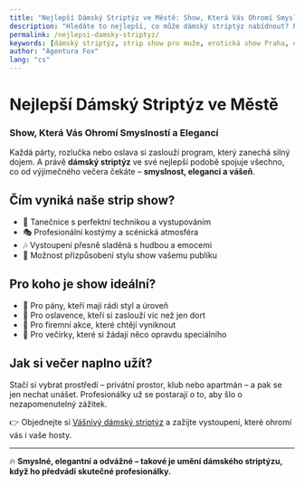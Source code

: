 ```yaml
---
title: "Nejlepší Dámský Striptýz ve Městě: Show, Která Vás Ohromí Smyslností a Elegancí"
description: "Hledáte to nejlepší, co může dámský striptýz nabídnout? Profesionální vystoupení plné ladnosti, erotiky a stylu vás naprosto pohltí. Objevte vášeň v té nejkrásnější podobě."
permalink: /nejlepsi-damsky-striptyz/
keywords: [dámský striptýz, strip show pro muže, erotická show Praha, elegantní vystoupení, vášnivý striptýz]
author: "Agentura Fox"
lang: "cs"
---
```


# Nejlepší Dámský Striptýz ve Městě  
### Show, Která Vás Ohromí Smyslností a Elegancí

Každá párty, rozlučka nebo oslava si zaslouží program, který zanechá silný dojem. A právě **dámský striptýz** ve své nejlepší podobě spojuje všechno, co od výjimečného večera čekáte – **smyslnost, eleganci a vášeň**.

## Čím vyniká naše strip show?

- 💃 Tanečnice s perfektní technikou a vystupováním  
- 🎭 Profesionální kostýmy a scénická atmosféra  
- 🎶 Vystoupení přesně sladěná s hudbou a emocemi  
- 🌟 Možnost přizpůsobení stylu show vašemu publiku

## Pro koho je show ideální?

- 👑 Pro pány, kteří mají rádi styl a úroveň  
- 🎂 Pro oslavence, kteří si zaslouží víc než jen dort  
- 👔 Pro firemní akce, které chtějí vyniknout  
- 🥂 Pro večírky, které si žádají něco opravdu speciálního

## Jak si večer naplno užít?

Stačí si vybrat prostředí – privátní prostor, klub nebo apartmán – a pak se jen nechat unášet. Profesionálky už se postarají o to, aby šlo o nezapomenutelný zážitek.

👉 Objednejte si [Vášnivý dámský striptýz](https://www.agenturafox.cz/damsky-striptyz/) a zažijte vystoupení, které ohromí vás i vaše hosty.

---

🔥 **Smyslné, elegantní a odvážné – takové je umění dámského striptýzu, když ho předvádí skutečné profesionálky.**
